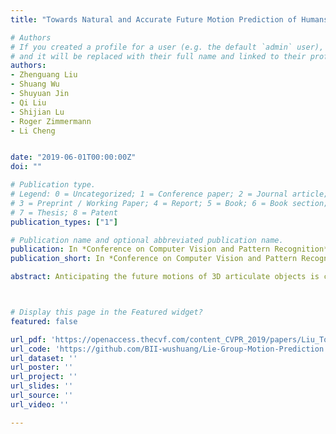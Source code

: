 ```yaml
---
title: "Towards Natural and Accurate Future Motion Prediction of Humans and Animals"

# Authors
# If you created a profile for a user (e.g. the default `admin` user), write the username (folder name) here 
# and it will be replaced with their full name and linked to their profile.
authors:
- Zhenguang Liu
- Shuang Wu
- Shuyuan Jin
- Qi Liu
- Shijian Lu
- Roger Zimmermann
- Li Cheng


date: "2019-06-01T00:00:00Z"
doi: ""

# Publication type.
# Legend: 0 = Uncategorized; 1 = Conference paper; 2 = Journal article;
# 3 = Preprint / Working Paper; 4 = Report; 5 = Book; 6 = Book section;
# 7 = Thesis; 8 = Patent
publication_types: ["1"]

# Publication name and optional abbreviated publication name.
publication: In *Conference on Computer Vision and Pattern Recognition* (**CVPR**), 2019
publication_short: In *Conference on Computer Vision and Pattern Recognition* (**CVPR**), 2019

abstract: Anticipating the future motions of 3D articulate objects is challenging due to its non-linear and highly stochastic nature. Current approaches typically represent the skeleton of an articulate object as a set of 3D joints, which unfortunately ignores the relationship between joints, and fails to encode fine-grained anatomical constraints. Moreover, conventional recurrent neural networks, such as LSTM and GRU, are employed to model motion contexts, which inherently have difficulties in capturing long-term dependencies. To address these problems, we propose to explicitly encode anatomical constraints by modeling their skeletons with a Lie algebra representation. Importantly, a hierarchical recurrent network structure is developed to simultaneously encodes local contexts of individual frames and global contexts of the sequence. We proceed to explore the applications of our approach to several distinct quantities including human, fish, and mouse. Extensive experiments show that our approach achieves more natural and accurate predictions over state-of-the-art methods.



# Display this page in the Featured widget?
featured: false

url_pdf: 'https://openaccess.thecvf.com/content_CVPR_2019/papers/Liu_Towards_Natural_and_Accurate_Future_Motion_Prediction_of_Humans_and_CVPR_2019_paper.pdf'
url_code: 'https://github.com/BII-wushuang/Lie-Group-Motion-Prediction'
url_dataset: ''
url_poster: ''
url_project: ''
url_slides: ''
url_source: ''
url_video: ''

---
```

